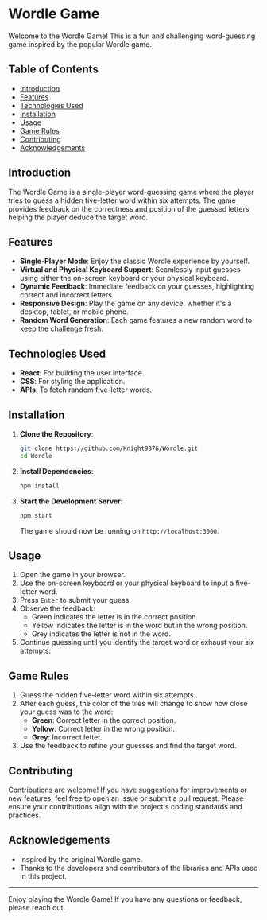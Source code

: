 # Wordle Game

Welcome to the Wordle Game! This is a fun and challenging word-guessing game inspired by the popular Wordle game.

## Table of Contents

- [Introduction](#introduction)
- [Features](#features)
- [Technologies Used](#technologies-used)
- [Installation](#installation)
- [Usage](#usage)
- [Game Rules](#game-rules)
- [Contributing](#contributing)
- [Acknowledgements](#acknowledgements)

## Introduction

The Wordle Game is a single-player word-guessing game where the player tries to guess a hidden five-letter word within six attempts. The game provides feedback on the correctness and position of the guessed letters, helping the player deduce the target word.

## Features

- **Single-Player Mode**: Enjoy the classic Wordle experience by yourself.
- **Virtual and Physical Keyboard Support**: Seamlessly input guesses using either the on-screen keyboard or your physical keyboard.
- **Dynamic Feedback**: Immediate feedback on your guesses, highlighting correct and incorrect letters.
- **Responsive Design**: Play the game on any device, whether it's a desktop, tablet, or mobile phone.
- **Random Word Generation**: Each game features a new random word to keep the challenge fresh.

## Technologies Used

- **React**: For building the user interface.
- **CSS**: For styling the application.
- **APIs**: To fetch random five-letter words.

## Installation

1. **Clone the Repository**: 
   ```bash
   git clone https://github.com/Knight9876/Wordle.git
   cd Wordle
   ```

2. **Install Dependencies**:
   ```bash
   npm install
   ```

3. **Start the Development Server**:
   ```bash
   npm start
   ```

   The game should now be running on `http://localhost:3000`.

## Usage

1. Open the game in your browser.
2. Use the on-screen keyboard or your physical keyboard to input a five-letter word.
3. Press `Enter` to submit your guess.
4. Observe the feedback:
   - Green indicates the letter is in the correct position.
   - Yellow indicates the letter is in the word but in the wrong position.
   - Grey indicates the letter is not in the word.
5. Continue guessing until you identify the target word or exhaust your six attempts.

## Game Rules

1. Guess the hidden five-letter word within six attempts.
2. After each guess, the color of the tiles will change to show how close your guess was to the word:
   - **Green**: Correct letter in the correct position.
   - **Yellow**: Correct letter in the wrong position.
   - **Grey**: Incorrect letter.
3. Use the feedback to refine your guesses and find the target word.

## Contributing

Contributions are welcome! If you have suggestions for improvements or new features, feel free to open an issue or submit a pull request. Please ensure your contributions align with the project's coding standards and practices.

## Acknowledgements

- Inspired by the original Wordle game.
- Thanks to the developers and contributors of the libraries and APIs used in this project.

---

Enjoy playing the Wordle Game! If you have any questions or feedback, please reach out.
